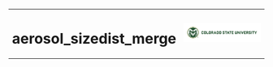 <table width="100%">
<tr>
<td align="left">
  
<h1>aerosol_sizedist_merge</h1>

</td>
<td align="right">
  
<img src="assets/CSUsig-R-H357-617rgb.png" alt="Colorado State University" width="400">

</td>
</tr>
</table>